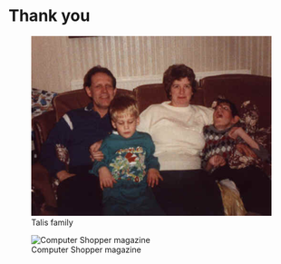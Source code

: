 # Thank you

<figure>
    <img src="/assets/images/tallis-family.jpg"
         alt="Talis Family">
    <figcaption>Talis family</figcaption>
</figure>

<figure>
    <img src="/assets/images/computer-shopper.jpg"
         alt="Computer Shopper magazine">
    <figcaption>Computer Shopper magazine</figcaption>
</figure>

